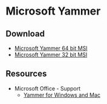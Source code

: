# Microsoft Yammer
## Download
* [Microsoft Yammer 64 bit MSI](https://aka.ms/yammer_desktop_msi_x64)
* [Microsoft Yammer 32 bit MSI](https://aka.ms/yammer_desktop_msi_ia32)


## Resources
* Microsoft Office - Support
	* [Yammer for Windows and Mac](https://support.office.com/en-us/article/Yammer-for-Windows-and-Mac-50920c05-cbfc-4f11-8503-e20fb2e623a5?ui=en-US&rs=en-US&ad=US)
